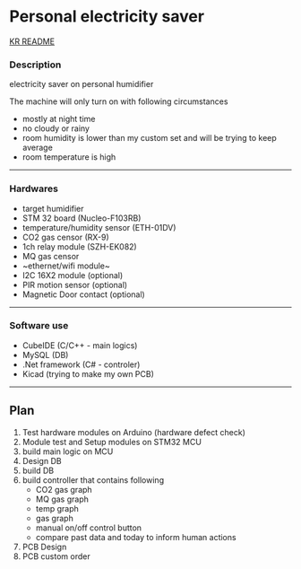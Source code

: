# Personal electricity saver

[KR README](https://github.com/JulyJun/pes/blob/main/READMEko.md)

### Description
 electricity saver on personal humidifier


 
The machine will only turn on with following circumstances

- mostly at night time
- no cloudy or rainy
- room humidity is lower than my custom set and will be trying to keep average
- room temperature is high

* * *

### Hardwares
- target humidifier
- STM 32 board (Nucleo-F103RB)
- temperature/humidity sensor (ETH-01DV)
- CO2 gas censor (RX-9)
- 1ch relay module (SZH-EK082)
- MQ gas censor
- ~ethernet/wifi module~
- I2C 16X2 module (optional)
- PIR motion sensor (optional)
- Magnetic Door contact (optional)

 * * *

### Software use
- CubeIDE (C/C++ - main logics)
- MySQL (DB)
- .Net framework (C# - controler)
- Kicad (trying to make my own PCB)

* * *

## Plan

1. Test hardware modules on Arduino (hardware defect check)
2. Module test and Setup modules on STM32 MCU
3. build main logic on MCU
4. Design DB
5. build DB
6. build controller that contains following
   - CO2 gas graph
   - MQ gas graph
   - temp graph
   - gas graph
   - manual on/off control button
   - compare past data and today to inform human actions
7. PCB Design
8. PCB custom order
